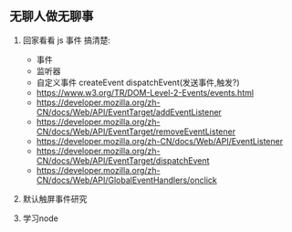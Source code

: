无聊人做无聊事
------------------------------------

1. 回家看看 js 事件 搞清楚:

    * 事件
    * 监听器
    * 自定义事件 createEvent dispatchEvent(发送事件,触发?)
    * https://www.w3.org/TR/DOM-Level-2-Events/events.html
    * https://developer.mozilla.org/zh-CN/docs/Web/API/EventTarget/addEventListener
    * https://developer.mozilla.org/zh-CN/docs/Web/API/EventTarget/removeEventListener
    * https://developer.mozilla.org/zh-CN/docs/Web/API/EventListener
    * https://developer.mozilla.org/zh-CN/docs/Web/API/EventTarget/dispatchEvent
    * https://developer.mozilla.org/zh-CN/docs/Web/API/GlobalEventHandlers/onclick

2. 默认触屏事件研究

3. 学习node